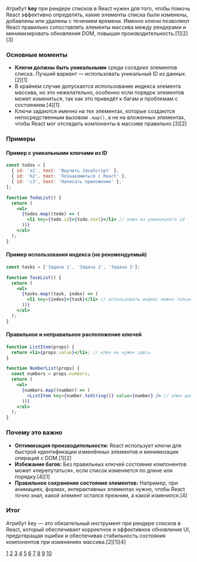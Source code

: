 Атрибут **key** при рендере списков в React нужен для того, чтобы помочь React эффективно определять, какие элементы списка были изменены, добавлены или удалены с течением времени. Именно ключи позволяют React правильно сопоставлять элементы массива между рендерами и минимизировать обновления DOM, повышая производительность.[1][2][3]

### Основные моменты

- **Ключи должны быть уникальными** среди соседних элементов списка. Лучший вариант — использовать уникальный ID из данных.[2][1]
- В крайнем случае допускается использование индекса элемента массива, но это нежелательно, особенно если порядок элементов может измениться, так как это приведёт к багам и проблемам с состоянием.[4][1]
- Ключи задаются именно на тех элементах, которые создаются непосредственным вызовом `.map()`, а не на вложенных элементах, чтобы React мог отследить компоненты в массиве правильно.[3][2]

### Примеры

#### Пример с уникальными ключами из ID

```jsx
const todos = [
  { id: 'a1', text: 'Выучить JavaScript' },
  { id: 'b2', text: 'Познакомиться с React' },
  { id: 'c3', text: 'Написать приложение' },
];

function TodoList() {
  return (
    <ul>
      {todos.map((todo) => (
        <li key={todo.id}>{todo.text}</li> // ключ из уникального id
      ))}
    </ul>
  );
}
```

#### Пример использования индекса (не рекомендуемый)

```jsx
const tasks = ['Задача 1', 'Задача 2', 'Задача 3'];

function TaskList() {
  return (
    <ul>
      {tasks.map((task, index) => (
        <li key={index}>{task}</li> // использовать индекс можно только если порядок неизменен
      ))}
    </ul>
  );
}
```

#### Правильное и неправильное расположение ключей

```jsx
function ListItem(props) {
  return <li>{props.value}</li>; // ключ не нужен здесь
}

function NumberList(props) {
  const numbers = props.numbers;
  return (
    <ul>
      {numbers.map((number) => (
        <ListItem key={number.toString()} value={number} /> // ключ должен быть здесь
      ))}
    </ul>
  );
}
```

### Почему это важно

- **Оптимизация производительности:** React использует ключи для быстрой идентификации изменённых элементов и минимизации операций с DOM.[1][2]
- **Избежание багов:** Без правильных ключей состояние компонентов может «перепутаться», если список изменяется по длине или порядку.[4][1]
- **Правильное сохранение состояния элементов:** Например, при анимациях, формах, интерактивных элементах нужно, чтобы React точно знал, какой элемент остался прежним, а какой изменился.[4]

### Итог

Атрибут key — это обязательный инструмент при рендере списков в React, который обеспечивает корректное и эффективное обновление UI, предотвращая ошибки и обеспечивая стабильность состояния компонентов при изменениях массива.[2][1][4]

[1](https://ru.legacy.reactjs.org/docs/lists-and-keys.html)
[2](https://ru.react.js.org/docs/lists-and-keys.html)
[3](https://htmllab.ru/react-lists-keys/)
[4](https://habr.com/ru/companies/otus/articles/750542/)
[5](https://thewebland.net/development/javascript/reactjs/spiski-i-klyuchi-v-react/)
[6](https://unetway.com/tutorial/reactjs-spisok-i-kluci)
[7](https://ru.react.dev/learn/rendering-lists)
[8](https://reactdev.ru/learn/rendering-lists/)
[9](https://sky.pro/wiki/javascript/razbiraemsya-s-oshibkoy-o-unikalnykh-klyuchakh-v-react-js/)
[10](https://www.youtube.com/watch?v=-1aWGtKY7ak)

